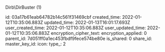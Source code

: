 Dirb\DirBuster (1)

id: 03a17b61eab64782b14c561f31469cbf
created_time: 2022-01-12T10:35:06.883Z
updated_time: 2022-01-13T16:01:17.693Z
user_created_time: 2022-01-12T10:35:06.883Z
user_updated_time: 2022-01-12T10:35:06.883Z
encryption_cipher_text: 
encryption_applied: 0
parent_id: 7d051ff0a1ec453fbdf9fece574be80e
is_shared: 0
share_id: 
master_key_id: 
icon: 
type_: 2